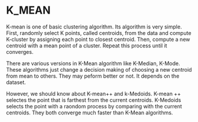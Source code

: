 # K_MEAN

K-mean is one of basic clustering algorithm. Its algorithm is very simple. 
First, randomly select K points, called centroids, from the data and compute K-cluster by assigning each point to closest centroid.
Then, compute a new centroid with a mean point of a cluster.
Repeat this process until it converges. 

There are various versions in K-Mean algorithm like K-Median, K-Mode.
These algorithms just change a decision making of choosing a new centroid from mean to others. 
They may peform better or not. It depends on the dataset.

However, we should know about K-mean++ and k-Medoids. 
K-mean ++ selectes the point that is farthest from the current centroids.
K-Medoids selects the point with a raondom process by comparing with the current centroids.
They both converge much faster than K-Mean algorithms.
